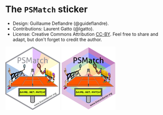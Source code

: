 # The `PSMatch` sticker

- Design: Guillaume Deflandre (@guideflandre).
- Contributions: Laurent Gatto (@lgatto).
- License: Creative Commons Attribution
  [CC-BY](https://creativecommons.org/licenses/by/2.0/). Feel free to
  share and adapt, but don't forget to credit the author.

<img src="./PSMatch.png" height="200">
<img src="./PSMatch-rainbow.png" height="200">
